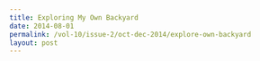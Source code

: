 ```yaml
---
title: Exploring My Own Backyard
date: 2014-08-01
permalink: /vol-10/issue-2/oct-dec-2014/explore-own-backyard
layout: post
---
```


